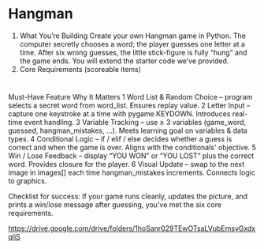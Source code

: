 # Hangman
1. What You’re Building
Create your own Hangman game in Python. The computer secretly chooses a word; the player guesses one letter at a time. After six wrong guesses, the little stick-figure is fully “hung” and the game ends. You will extend the starter code we’ve provided.
2. Core Requirements (scoreable items)
#
Must-Have Feature
Why It Matters
1
Word List & Random Choice – program selects a secret word from word_list.
Ensures replay value.
2
Letter Input – capture one keystroke at a time with pygame.KEYDOWN.
Introduces real-time event handling.
3
Variable Tracking – use ≥ 3 variables (game_word, guessed, hangman_mistakes, …).
Meets learning goal on variables & data types.
4
Conditional Logic – if / elif / else decides whether a guess is correct and when the game is over.
Aligns with the conditionals' objective.
5
Win / Lose Feedback – display “YOU WON” or “YOU LOST” plus the correct word.
Provides closure for the player.
6
Visual Update – swap to the next image in images[] each time hangman_mistakes increments.
Connects logic to graphics.

Checklist for success: If your game runs cleanly, updates the picture, and prints a win/lose message after guessing, you’ve met the six core requirements.

https://drive.google.com/drive/folders/1hoSanr029TEwOTsaLVubEmsyGxdxqliS
